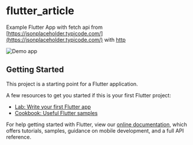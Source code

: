 # flutter_article

Example Flutter App with fetch api from [https://jsonplaceholder.typicode.com/](https://jsonplaceholder.typicode.com/) with [http](https://pub.dev/packages/http)

![Demo app](https://res.cloudinary.com/alfianandinugraha/image/upload/v1636304368/flutter_article_alahc5.gif)

## Getting Started

This project is a starting point for a Flutter application.

A few resources to get you started if this is your first Flutter project:

- [Lab: Write your first Flutter app](https://flutter.dev/docs/get-started/codelab)
- [Cookbook: Useful Flutter samples](https://flutter.dev/docs/cookbook)

For help getting started with Flutter, view our
[online documentation](https://flutter.dev/docs), which offers tutorials,
samples, guidance on mobile development, and a full API reference.
